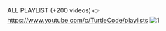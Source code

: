 ALL PLAYLIST (+200 videos) 👉 https://www.youtube.com/c/TurtleCode/playlists
![1](https://user-images.githubusercontent.com/85156399/183045528-f9bc2a86-2bdc-4db1-bd9d-f90f31082c54.png)
